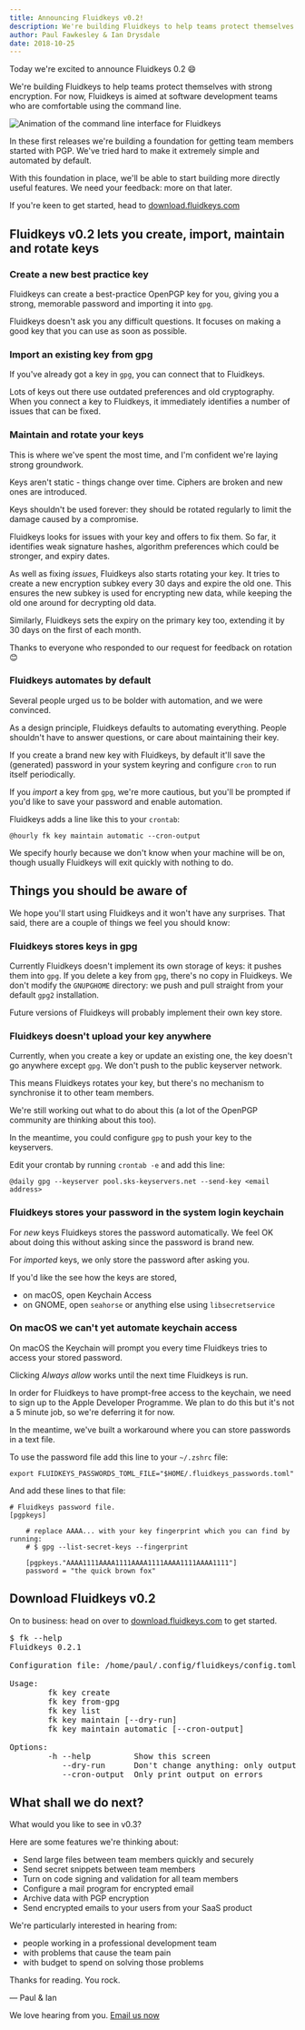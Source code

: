 ```yaml
---
title: Announcing Fluidkeys v0.2!
description: We're building Fluidkeys to help teams protect themselves with strong encryption. Today we're excited to announce Fluidkeys 0.2, a foundation for getting team members started with PGP.
author: Paul Fawkesley & Ian Drysdale
date: 2018-10-25
---
```


Today we're excited to announce Fluidkeys 0.2 😄

We're building Fluidkeys to help teams protect themselves with strong encryption. For now, Fluidkeys is aimed at software development teams who are comfortable using the command line.

![Animation of the command line interface for Fluidkeys](/images/release-0-2-0-animation.svg)

In these first releases we're building a foundation for getting team members started with PGP. We've tried hard to make it extremely simple and automated by default.

With this foundation in place, we'll be able to start building more directly useful features. We need your feedback: more on that later.

If you're keen to get started, head to [download.fluidkeys.com](https://download.fluidkeys.com)

## Fluidkeys v0.2 lets you create, import, maintain and rotate keys

### Create a new best practice key

Fluidkeys can create a best-practice OpenPGP key for you, giving you a strong,
memorable password and importing it into `gpg`.

Fluidkeys doesn't ask you any difficult questions. It focuses on making a good key that you can use as soon as possible.

### Import an existing key from gpg

If you've already got a key in `gpg`, you can connect that to Fluidkeys.

Lots of keys out there use outdated preferences and old cryptography. When you connect a key to Fluidkeys, it immediately identifies a number of issues that can be fixed.

### Maintain and rotate your keys

This is where we've spent the most time, and I'm confident we're laying strong groundwork.

Keys aren't static - things change over time. Ciphers are broken and new ones are introduced.

Keys shouldn't be used forever: they should be rotated regularly to limit the damage caused by a compromise.

Fluidkeys looks for issues with your key and offers to fix them. So far, it identifies weak signature hashes, algorithm preferences which could be stronger, and expiry dates.

As well as fixing *issues*, Fluidkeys also starts rotating your key. It tries to create a new encryption subkey every 30 days and expire the old one. This ensures the new subkey is used for encrypting new data, while keeping the old one around for decrypting old data.

Similarly, Fluidkeys sets the expiry on the primary key too, extending it by 30 days on the first of each month.

Thanks to everyone who responded to our request for feedback on rotation 😊

### Fluidkeys automates by default

Several people urged us to be bolder with automation, and we were convinced.

As a design principle, Fluidkeys defaults to automating everything. People shouldn't have to answer questions, or care about maintaining their key.

If you create a brand new key with Fluidkeys, by default it'll save the (generated) password in your system keyring and configure `cron` to run itself periodically.

If you *import* a key from `gpg`, we're more cautious, but you'll be prompted if you'd like to save your password and enable automation.

Fluidkeys adds a line like this to your `crontab`:

```
@hourly fk key maintain automatic --cron-output
```

We specify hourly because we don't know when your machine will be on, though usually Fluidkeys will exit quickly with nothing to do.

## Things you should be aware of

We hope you'll start using Fluidkeys and it won't have any surprises. That said, there are a couple of things we feel you should know:

### Fluidkeys stores keys in gpg

Currently Fluidkeys doesn't implement its own storage of keys: it pushes them into `gpg`. If you delete a key from `gpg`, there's no copy in Fluidkeys. We don't modify the `GNUPGHOME` directory: we push and pull straight from your default `gpg2` installation.

Future versions of Fluidkeys will probably implement their own key store.

### Fluidkeys doesn't upload your key anywhere

Currently, when you create a key or update an existing one, the key doesn't go anywhere except `gpg`. We don't push to the public keyserver network.

This means Fluidkeys rotates your key, but there's no mechanism to synchronise it to other team members.

We're still working out what to do about this (a lot of the OpenPGP community are thinking about this too).

In the meantime, you could configure `gpg` to push your key to the keyservers.

Edit your crontab by running `crontab -e` and add this line:

```
@daily gpg --keyserver pool.sks-keyservers.net --send-key <email address>
```

### Fluidkeys stores your password in the system login keychain

For *new* keys Fluidkeys stores the password automatically. We feel OK about doing this without asking since the password is brand new.

For *imported* keys, we only store the password after asking you.

If you'd like the see how the keys are stored,

* on macOS, open Keychain Access
* on GNOME, open `seahorse` or anything else using `libsecretservice`

### On macOS we can't yet automate keychain access

On macOS the Keychain will prompt you every time Fluidkeys tries to access your stored password.

Clicking *Always allow* works until the next time Fluidkeys is run.

In order for Fluidkeys to have prompt-free access to the keychain, we need to sign up to the Apple Developer Programme. We plan to do this but it's not a 5 minute job, so we're deferring it for now.

In the meantime, we've built a workaround where you can store passwords in a text file.

To use the password file add this line to your `~/.zshrc` file:

```
export FLUIDKEYS_PASSWORDS_TOML_FILE="$HOME/.fluidkeys_passwords.toml"
```

And add these lines to that file:

```
# Fluidkeys password file.
[pgpkeys]

    # replace AAAA... with your key fingerprint which you can find by running:
    # $ gpg --list-secret-keys --fingerprint

    [pgpkeys."AAAA1111AAAA1111AAAA1111AAAA1111AAAA1111"]
    password = "the quick brown fox"
```

## Download Fluidkeys v0.2

On to business: head on over to [download.fluidkeys.com](https://download.fluidkeys.com) to get started.

<pre class="terminal">
<span class="prompt">$</span> fk --help
Fluidkeys 0.2.1

Configuration file: /home/paul/.config/fluidkeys/config.toml

Usage:
        fk key create
        fk key from-gpg
        fk key list
        fk key maintain [--dry-run]
        fk key maintain automatic [--cron-output]

Options:
        -h --help         Show this screen
           --dry-run      Don't change anything: only output what would happen
           --cron-output  Only print output on errors
</pre>

## What shall we do next?

What would you like to see in v0.3?

Here are some features we're thinking about:

* Send large files between team members quickly and securely
* Send secret snippets between team members
* Turn on code signing and validation for all team members
* Configure a mail program for encrypted email
* Archive data with PGP encryption
* Send encrypted emails to your users from your SaaS product

We're particularly interested in hearing from:

* people working in a professional development team
* with problems that cause the team pain
* with budget to spend on solving those problems

Thanks for reading. You rock.

— Paul & Ian

We love hearing from you. [Email us now](mailto:hello@fluidkeys.com)
